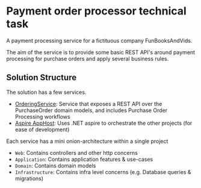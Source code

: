 # Payment order processor technical task

A payment processing service for a fictituous company FunBooksAndVids.

The aim of the service is to provide some basic REST API's around payment processing for purchase orders and apply several business rules.

## Solution Structure

The solution has a few services.

- [OrderingService](./src/Ordering/OrderingService/): Service that exposes a REST API over the PurchaseOrder domain models, and includes Purchase Order Processing workflows
- [Aspire AppHost](./src/AppHost/): Uses .NET aspire to orchestrate the other projects (for ease of development)

Each service has a mini onion-architecture within a single project

- `Web`: Contains controllers and other http concerns
- `Application`: Contains application features & use-cases
- `Domain`: Contains domain models
- `Infrastructure`: Contains infra level concerns (e.g. Database queries & migrations)
